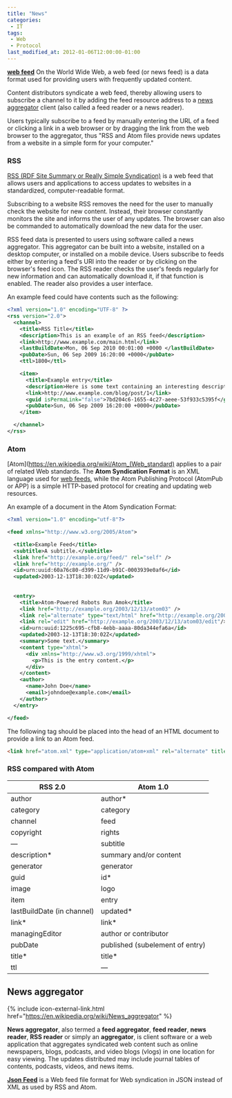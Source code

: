 ```yaml
---
title: "News"
categories:
 - IT
tags:
 - Web
 - Protocol
last_modified_at: 2012-01-06T12:00:00-01:00
---
```


**[web feed](https://en.wikipedia.org/wiki/Web_feed)** On the World Wide Web, a web feed (or news feed) is a data format used for providing users with frequently updated content.

Content distributors syndicate a web feed, thereby allowing users to subscribe a channel to it by adding the feed resource address to a [news aggregator](https://en.wikipedia.org/wiki/News_aggregator) client (also called a feed reader or a news reader).

Users typically subscribe to a feed by manually entering the URL of a feed or clicking a link in a web browser or by dragging the link from the web browser to the aggregator, thus "RSS and Atom files provide news updates from a website in a simple form for your computer."

### RSS

[RSS (RDF Site Summary or Really Simple Syndication)](https://en.wikipedia.org/wiki/RSS) is a web feed that allows users and applications to access updates to websites in a standardized, computer-readable format.

Subscribing to a website RSS removes the need for the user to manually check the website for new content. Instead, their browser constantly monitors the site and informs the user of any updates. The browser can also be commanded to automatically download the new data for the user. 

RSS feed data is presented to users using software called a news aggregator. This aggregator can be built into a website, installed on a desktop computer, or installed on a mobile device. Users subscribe to feeds either by entering a feed's URI into the reader or by clicking on the browser's feed icon. The RSS reader checks the user's feeds regularly for new information and can automatically download it, if that function is enabled. The reader also provides a user interface.

An example feed could have contents such as the following:

```xml
<?xml version="1.0" encoding="UTF-8" ?>
<rss version="2.0">
  <channel>
    <title>RSS Title</title>
    <description>This is an example of an RSS feed</description>
    <link>http://www.example.com/main.html</link>
    <lastBuildDate>Mon, 06 Sep 2010 00:01:00 +0000 </lastBuildDate>
    <pubDate>Sun, 06 Sep 2009 16:20:00 +0000</pubDate>
    <ttl>1800</ttl>

    <item>
      <title>Example entry</title>
      <description>Here is some text containing an interesting description.</description>
      <link>http://www.example.com/blog/post/1</link>
      <guid isPermaLink="false">7bd204c6-1655-4c27-aeee-53f933c5395f</guid>
      <pubDate>Sun, 06 Sep 2009 16:20:00 +0000</pubDate>
    </item>

  </channel>
</rss>
```

### Atom

[Atom](https://en.wikipedia.org/wiki/Atom_(Web_standard) applies to a pair of related Web standards. The **Atom Syndication Format** is an XML language used for [web feeds](https://en.wikipedia.org/wiki/Web_feed), while the Atom Publishing Protocol (AtomPub or APP) is a simple HTTP-based protocol for creating and updating web resources.

An example of a document in the Atom Syndication Format: 

```xml
<?xml version="1.0" encoding="utf-8"?>

<feed xmlns="http://www.w3.org/2005/Atom">

  <title>Example Feed</title>
  <subtitle>A subtitle.</subtitle>
  <link href="http://example.org/feed/" rel="self" />
  <link href="http://example.org/" />
  <id>urn:uuid:60a76c80-d399-11d9-b91C-0003939e0af6</id>
  <updated>2003-12-13T18:30:02Z</updated>
  
  
  <entry>
    <title>Atom-Powered Robots Run Amok</title>
    <link href="http://example.org/2003/12/13/atom03" />
    <link rel="alternate" type="text/html" href="http://example.org/2003/12/13/atom03.html"/>
    <link rel="edit" href="http://example.org/2003/12/13/atom03/edit"/>
    <id>urn:uuid:1225c695-cfb8-4ebb-aaaa-80da344efa6a</id>
    <updated>2003-12-13T18:30:02Z</updated>
    <summary>Some text.</summary>
    <content type="xhtml">
      <div xmlns="http://www.w3.org/1999/xhtml">
        <p>This is the entry content.</p>
      </div>
    </content>
    <author>
      <name>John Doe</name>
      <email>johndoe@example.com</email>
    </author>
  </entry>

</feed>
```

The following tag should be placed into the head of an HTML document to provide a link to an Atom feed. 

```html
<link href="atom.xml" type="application/atom+xml" rel="alternate" title="Sitewide Atom feed" />
```

### RSS compared with Atom

| RSS 2.0 | Atom 1.0 |
| ------- | -------- |
| author | author* |
| category | category |
| channel | feed |
| copyright | rights |
| — | subtitle |
| description* | summary and/or content |
| generator | generator |
| guid | id* |
| image | logo |
| item | entry |
| lastBuildDate (in channel) | updated* |
| link* | link* |
| managingEditor | author or contributor |
| pubDate | published (subelement of entry) |
| title* | title* |
| ttl | — |

## News aggregator
{% include icon-external-link.html href="https://en.wikipedia.org/wiki/News_aggregator" %}

**News aggregator**, also termed a **feed aggregator**, **feed reader**, **news reader**, **RSS reader** or simply an **aggregator**, is client software or a web application that aggregates syndicated web content such as online newspapers, blogs, podcasts, and video blogs (vlogs) in one location for easy viewing. The updates distributed may include journal tables of contents, podcasts, videos, and news items.

**[Json Feed](https://en.wikipedia.org/wiki/JSON_Feed)** is a Web feed file format for Web syndication in JSON instead of XML as used by RSS and Atom.
